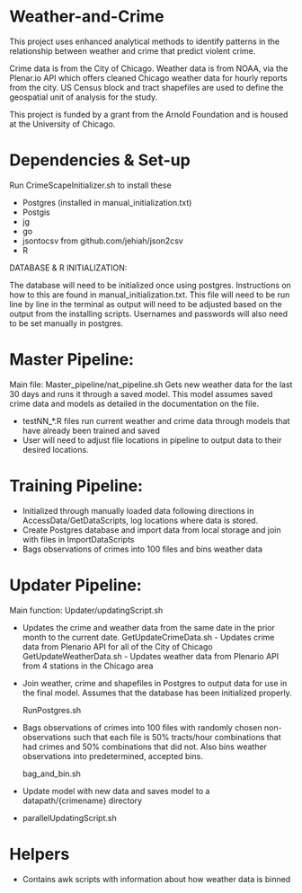 Weather-and-Crime
==========
This project uses enhanced analytical methods to identify patterns in the relationship between weather and crime that predict violent crime. 

Crime data is from the City of Chicago. Weather data is from NOAA, via the Plenar.io API which offers cleaned Chicago weather data for hourly reports from the city. US Census block and tract shapefiles are used to define the geospatial unit of analysis for the study. 

This project is funded by a grant from the Arnold Foundation and is housed at the University of Chicago.

Dependencies & Set-up
============
Run CrimeScapeInitializer.sh to install these

- Postgres (installed in manual_initialization.txt)
- Postgis
- jg
- go
- jsontocsv from github.com/jehiah/json2csv
- R

DATABASE & R INITIALIZATION:

The database will need to be initialized once using postgres. Instructions on how to this are found in manual_initialization.txt. This file will need to be run line by line in the terminal as output will need to be adjusted based on the output from the installing scripts. Usernames and passwords will also need to be set manually in postgres.

Master Pipeline:
================
Main file: Master_pipeline/nat_pipeline.sh 
	Gets new weather data for the last 30 days and runs it through a saved model. This model assumes saved crime data and 
	models as detailed in the documentation on the file.
	
- testNN_*.R files run current weather and crime data through models that have already been trained and saved
- User will need to adjust file locations in pipeline to output data to their desired locations.

	

Training Pipeline:
================
- Initialized through manually loaded data following directions in AccessData/GetDataScripts, log locations where data is stored. 
- Create Postgres database and import data from local storage and join with files in ImportDataScripts
- Bags observations of crimes into 100 files and bins weather data

Updater Pipeline:
================
Main function: Updater/updatingScript.sh

 - Updates the crime and weather data from the same date in the prior month to the current date. 
 	GetUpdateCrimeData.sh - Updates crime data from Plenario API for all of the City of Chicago
	GetUpdateWeatherData.sh - Updates weather data from Plenario API from 4 stations in the Chicago area

 - Join weather, crime and shapefiles in Postgres to output data for use in the final model. Assumes that the database has been initialized properly.

 	RunPostgres.sh

 - Bags observations of crimes into 100 files with randomly chosen non-observations such that each file is 50% tracts/hour combinations that had crimes and 50% combinations that did not. Also bins weather observations into predetermined, accepted bins.

 	bag_and_bin.sh

 - Update model with new data and saves model to a datapath/{crimename} directory
  - parallelUpdatingScript.sh
  
Helpers
=========
- Contains awk scripts with information about how weather data is binned











